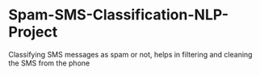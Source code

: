 # Spam-SMS-Classification-NLP-Project
Classifying SMS messages as spam or not, helps in filtering and cleaning the SMS from the phone
